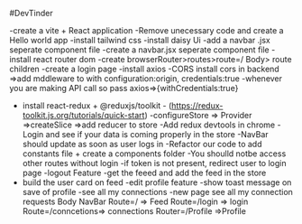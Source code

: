 #DevTinder


-create a vite + React application
-Remove unecessary code and create a Hello world app
-install tailwind css
-install daisy Ui
-add a navbar .jsx seperate component file
-create a navbar.jsx seperate component file
-install react router dom
-create browserRouter>routes>route=/ Body> route children
-create a login page
-install axios
-CORS install cors in backend =>add mddleware to with configuration:origin, credentials:true
-whenever you are making API call so pass axios=>{withCredentials:true}
- install react-redux + @reduxjs/toolkit - (https://redux-toolkit.js.org/tutorials/quick-start)
-configureStore => Provider =>createSlice =>add reducer to store
-Add redux devtools in chrome
-Login and see if your data is coming properly in the store
-NavBar should update as soon as user logs in
-Refactor our code to add constants file + create a components folder
-You shoulld notbe access other routes without login
-if token is not present, redirect user to login page
-logout Feature
-get the feeed and add the feed in the store
- build the user card on feed
-edit profile feature
-show toast message on save of profile
-see all my connections
-new page see all my connection requests
Body 
    NavBar
    Route=/ => Feed
    Route=/login => login
    Route=/conncetions=> connections
    Router=/Profile =>Profile